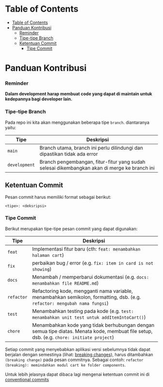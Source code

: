 # Table of Contents

- [Table of Contents](#table-of-contents)
- [Panduan Kontribusi](#panduan-kontribusi)
  - [Reminder](#reminder)
  - [Tipe-tipe Branch](#tipe-tipe-branch)
  - [Ketentuan Commit](#ketentuan-commit)
    - [Tipe Commit](#tipe-commit)

# Panduan Kontribusi

### Reminder

**Dalam development harap membuat code yang dapat di maintain untuk kedepannya bagi developer lain.**

### Tipe-tipe Branch

Pada repo ini kita akan menggunakan beberapa tipe `branch`. diantaranya yaitu:

| Tipe          | Deskripsi                                                                                    |
| ------------- | -------------------------------------------------------------------------------------------- |
| `main`        | Branch utama, branch ini perlu dilindungi dan dipastikan tidak ada error                     |
| `development` | Branch pengembangan, fitur-fitur yang sudah selesai dikembangkan akan di merge ke branch ini |

## Ketentuan Commit

Pesan commit harus memiliki format sebagai berikut:

```
<tipe>: <deksripsi>
```

### Tipe Commit

Berikut merupakan tipe-tipe pesan commit yang dapat digunakan:

| Tipe       | Deskripsi                                                                                                                                |
| ---------- | ---------------------------------------------------------------------------------------------------------------------------------------- |
| `feat`     | Implementasi fitur baru (cth: `feat: menambahkan halaman cart`)                                                                          |
| `fix`      | perbaikan bug / error (e.g. `fix: item in card is not showing`)                                                                          |
| `docs`     | Menambah / memperbarui dokumentasi (e.g. `docs: menambahkan file README.md`)                                                             |
| `refactor` | Refactoring kode, mengganti nama variable, menambahkan semikolon, formatting, dsb. (e.g. `refactor: mengubah nama fungsi`)               |
| `test`     | Menambahkan testing pada kode (e.g. `test: menambahkan unit test untuk addItemIntoCart()`)                                               |
| `chore`    | Menambahkan kode yang tidak berhubungan dengan semua tipe diatas. Menata kode, membuat file setup, dsb. (e.g. `chore: initiate project`) |

Setiap commit yang menyebabkan aplikasi versi sebelumnya tidak dapat berjalan dengan semestinya (lihat: [breaking changes](https://nordicapis.com/what-are-breaking-changes-and-how-do-you-avoid-them/)), harus ditambahkan `(breaking change)` pada pesan commitnya. Sebagai contoh: `refactor (breaking): memindahkan modul cart ke folder components`.

Untuk lebih jelasnya dapat dibaca lagi mengenai ketentuan commit ini di [conventional commits](https://www.conventionalcommits.org/en/v1.0.0/)

